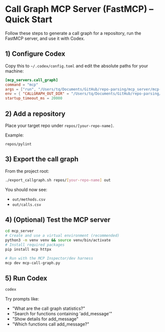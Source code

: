 # Call Graph MCP Server (FastMCP) – Quick Start

Follow these steps to generate a call graph for a repository, run the FastMCP server, and use it with Codex.

## 1) Configure Codex

Copy this to `~/.codex/config.toml` and edit the absolute paths for your machine:

```toml
[mcp_servers.call_graph]
command = "mcp"
args = ["run", "/Users/tq/Documents/GitHub/repo-parsing/mcp_server/mcp-call-graph.py"]
env = { "CALLGRAPH_OUT_DIR" = "/Users/tq/Documents/GitHub/repo-parsing/out" }
startup_timeout_ms = 20000
```

## 2) Add a repository

Place your target repo under `repos/[your-repo-name]`.

Example:

```
repos/pylint
```

## 3) Export the call graph

From the project root:

```bash
./export_callgraph.sh repos/[your-repo-name] out
```

You should now see:

- `out/methods.csv`
- `out/calls.csv`

## 4) (Optional) Test the MCP server

```bash
cd mcp_server
# Create and use a virtual environment (recommended)
python3 -m venv venv && source venv/bin/activate
# Install required packages
pip install mcp httpx

# Run with the MCP Inspector/dev harness
mcp dev mcp-call-graph.py
```

## 5) Run Codex

```bash
codex
```

Try prompts like:

- "What are the call graph statistics?"
- "Search for functions containing 'add_message'"
- "Show details for add_message"
- "Which functions call add_message?"
